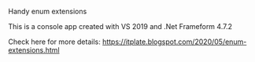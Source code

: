 Handy enum extensions

This is a console app created with VS 2019 and .Net Frameform 4.7.2

Check here for more details: 
https://itplate.blogspot.com/2020/05/enum-extensions.html 
